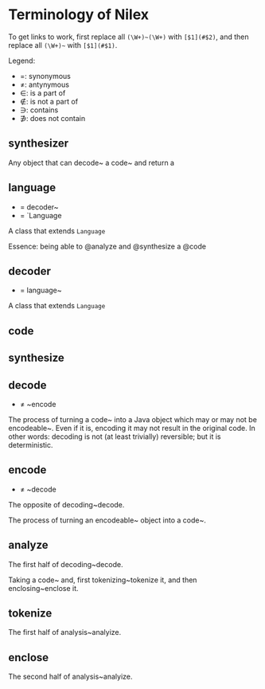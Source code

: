 # Terminology of Nilex

To get links to work, first replace all `(\W+)~(\W+)` with `[$1](#$2)`, and then replace all `(\W+)~` with `[$1](#$1)`.

Legend:

- =: synonymous
- ≠: antynymous
- ∈: is a part of
- ∉: is not a part of
- ∋: contains
- ∌: does not contain

## **synthesizer**

Any object that can decode~ a code~ and return a 

## **language**

- = decoder~
- = `Language

A class that extends `Language`

Essence: being able to @analyze and @synthesize a @code

## **decoder**

- = language~

A class that extends `Language`

## **code**


## **synthesize**


## **decode**

- ≠ ~encode

The process of turning a code~ into a Java object which may or may not be encodeable~. Even if it is, encoding it may not result in the original code. In other words: decoding is not (at least trivially) reversible; but it is deterministic.

## **encode**

- ≠ ~decode

The opposite of decoding~decode.

The process of turning an encodeable~ object into a code~.

## **analyze**

The first half of decoding~decode.

Taking a code~ and, first tokenizing~tokenize it, and then enclosing~enclose it.

## **tokenize**

The first half of analysis~analyize.

## **enclose**

The second half of analysis~analyize.
